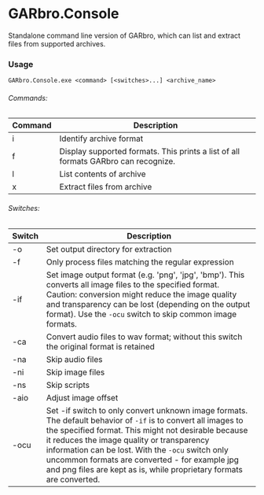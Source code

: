 GARbro.Console
===============

Standalone command line version of GARbro, which can list and extract files from supported archives.

### Usage

`GARbro.Console.exe <command> [<switches>...] <archive_name>`

###### Commands:

| Command | Description                                                  |
| ------- | ------------------------------------------------------------ |
| i       | Identify archive format                                      |
| f       | Display supported formats. This prints a list of all formats GARbro can recognize. |
| l       | List contents of archive                                     |
| x       | Extract files from archive                                   |

###### Switches:

| Switch         | Description                                                  |
| -------------- | ------------------------------------------------------------ |
| -o <Directory> | Set output directory for extraction                          |
| -f <Filter>    | Only process files matching the regular expression <Filter>  |
| -if <Format>   | Set image output format  (e.g. 'png', 'jpg', 'bmp'). This converts all image files to the specified format. Caution: conversion might reduce the image quality and transparency can be lost (depending on the output format). Use the `-ocu` switch to skip common image formats. |
| -ca            | Convert audio files to wav format; without this switch the original format is retained |
| -na            | Skip audio files                                             |
| -ni            | Skip image files                                             |
| -ns            | Skip scripts                                                 |
| -aio           | Adjust image offset                                          |
| -ocu           | Set -if switch to only convert unknown image formats.<br />The default behavior of `-if` is to convert all images to the specified format. This might not desirable because it reduces the image quality or transparency information can be lost. With the `-ocu` switch only uncommon formats are converted - for example jpg and png files are kept as is, while proprietary formats are converted. |